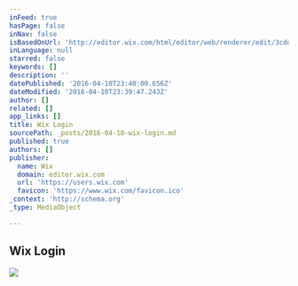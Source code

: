 ```yaml
---
inFeed: true
hasPage: false
inNav: false
isBasedOnUrl: 'http://editor.wix.com/html/editor/web/renderer/edit/3cdd6660-85e4-4bbc-a8e7-aa8870593150?metaSiteId=8065c4b6-7fe8-43a8-95ea-6397d1204621&editorSessionId=56E7F58B-57DC-4A63-BC41-12AB39344D07'
inLanguage: null
starred: false
keywords: []
description: ''
datePublished: '2016-04-10T23:40:00.656Z'
dateModified: '2016-04-10T23:39:47.243Z'
author: []
related: []
app_links: []
title: Wix Login
sourcePath: _posts/2016-04-10-wix-login.md
published: true
authors: []
publisher:
  name: Wix
  domain: editor.wix.com
  url: 'https://users.wix.com'
  favicon: 'https://www.wix.com/favicon.ico'
_context: 'http://schema.org'
_type: MediaObject

---
```

<article style=""><h1>Wix Login</h1></article>

![](https://the-grid-user-content.s3-us-west-2.amazonaws.com/2f02a3eb-1fa2-4cee-847a-aefcdad45cbe.jpg)